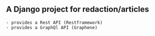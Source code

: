 ## A Django project for redaction/articles

    - provides a Rest API (Restframework) 
    - provides a GraphQl API (Graphene)
